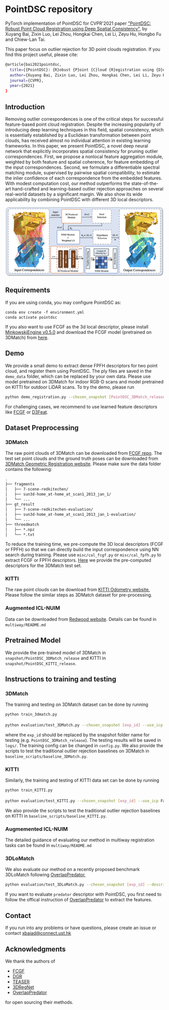 # PointDSC repository

PyTorch implementation of PointDSC for CVPR'2021 paper ["PointDSC: Robust Point Cloud Registration using Deep Spatial Consistency"](https://arxiv.org/abs/2103.00546), by Xuyang Bai, Zixin Luo, Lei Zhou, Hongkai Chen, Lei Li, Zeyu Hu, Hongbo Fu and Chiew-Lan Tai.

This paper focus on outlier rejection for 3D point clouds registration. If you find this project useful, please cite:

```bash
@article{bai2021pointdsc,
  title={{PointDSC}: {R}obust {P}oint {C}loud {R}egistration using {D}eep {S}patial {C}onsistency},
  author={Xuyang Bai, Zixin Luo, Lei Zhou, Hongkai Chen, Lei Li, Zeyu Hu, Hongbo Fu and Chiew-Lan Tai},
  journal={CVPR},
  year={2021}
}
```

## Introduction

Removing outlier correspondences is one of the critical steps for successful feature-based point cloud registration. Despite the increasing popularity of introducing deep learning techniques in this field, spatial consistency, which is essentially established by a Euclidean transformation between point clouds, has received almost no individual attention in existing learning frameworks. In this paper, we present PointDSC, a novel deep
neural network that explicitly incorporates spatial consistency for pruning outlier correspondences. First, we propose a nonlocal feature aggregation module, weighted by both feature and spatial coherence, for feature embedding of the input correspondences. 
Second, we formulate a differentiable spectral matching module, supervised by pairwise spatial compatibility, to estimate the inlier confidence of each correspondence from the embedded features.
With modest computation cost, our method outperforms the state-of-the-art hand-crafted and learning-based outlier rejection approaches on several real-world datasets by a significant margin. We also show its wide applicability by combining PointDSC with different 3D local descriptors.

![fig0](figures/pipeline.png)


## Requirements

If you are using conda, you may configure PointDSC as:

    conda env create -f environment.yml
    conda activate pointdsc

If you also want to use FCGF as the 3d local descriptor, please install [MinkowskiEngine v0.5.0](https://github.com/NVIDIA/MinkowskiEngine) and download the FCGF model (pretrained on 3DMatch) from [here](http://node2.chrischoy.org/data/projects/DGR/ResUNetBN2C-feat32-3dmatch-v0.05.pth). 

## Demo

We provide a small demo to extract dense FPFH descriptors for two point cloud, and register them using PointDSC. The ply files are saved in the `demo_data` folder, which can be replaced by your own data.  Please use model pretrained on 3DMatch for indoor RGB-D scans and model pretrained on KITTI for outdoor LiDAR scans. To try the demo, please run
```bash
python demo_registration.py --chosen_snapshot [PointDSC_3DMatch_release/PointDSC_KITTI_release] --descriptor [fcgf/fpfh]
``` 
For challenging cases, we recommend to use learned feature descriptors like [FCGF](https://github.com/chrischoy/FCGF) or [D3Feat](https://github.com/XuyangBai/D3Feat). 

## Dataset Preprocessing

### 3DMatch

The raw point clouds of 3DMatch can be downloaded from [FCGF repo](http://node2.chrischoy.org/data/datasets/registration/threedmatch.tgz). The test set point clouds and the ground truth poses can be downloaded from [3DMatch Geometric Registration website](http://3dmatch.cs.princeton.edu/#geometric-registration-benchmark). 
Please make sure the data folder contains the following:

```
.                          
├── fragments                 
│   ├── 7-scene-redkitechen/       
│   ├── sun3d-home_at-home_at_scan1_2013_jan_1/      
│   └── ...                
├── gt_result                   
│   ├── 7-scene-redkitechen-evaluation/   
│   ├── sun3d-home_at-home_at_scan1_2013_jan_1-evaluation/
│   └── ...         
├── threedmatch            
│   ├── *.npz
│   └── *.txt                            
```

To reduce the training time, we pre-compute the 3D local descriptors (FCGF or FPFH) so that we can directly build the input correspondence using NN search during training. Please use `misc/cal_fcgf.py` or `misc/cal_fpfh.py` to extract FCGF or FPFH descriptors. [Here](https://drive.google.com/file/d/1zuf6NSD3-dHtTpk34iHtxAf8DQx3Y7RH/view?usp=sharing) we provide the pre-computed descriptors for the 3DMatch test set. 

### KITTI

The raw point clouds can be download from [KITTI Odometry website.](http://www.cvlibs.net/datasets/kitti/eval_odometry.php) Please follow the similar steps as 3DMatch dataset for pre-processing.

### Augmented ICL-NUIM

Data can be downloaded from [Redwood website](http://redwood-data.org/indoor/dataset.html). Details can be found in `multiway/README.md`

## Pretrained Model

We provide the pre-trained model of 3DMatch in `snapshot/PointDSC_3DMatch_release` and KITTI in `snapshot/PointDSC_KITTI_release`.


## Instructions to training and testing

### 3DMatch

The training and testing on 3DMatch dataset can be done by running
```bash
python train_3dmatch.py

python evaluation/test_3DMatch.py --chosen_snapshot [exp_id] --use_icp False
```
where the `exp_id` should be replaced by the snapshot folder name for testing (e.g. `PointDSC_3DMatch_release`).  The testing results will be saved in `logs/`. The training config can be changed in `config.py`. We also provide the scripts to test the traditional outlier rejection baselines on 3DMatch in `baseline_scripts/baseline_3DMatch.py`.

### KITTI

Similarly, the training and testing of KITTI data set can be done by running
```bash
python train_KITTI.py

python evaluation/test_KITTI.py --chosen_snapshot [exp_id] --use_icp False
```
We also provide the scripts to test the traditional outlier rejection baselines on KITTI in `baseline_scripts/baseline_KITTI.py`.


### Augmemented ICL-NUIM
The detailed guidance of evaluating our method in multiway registration tasks can be found in `multiway/README.md`

### 3DLoMatch
We also evaluate our method on a recently proposed benchmark 3DLoMatch following [OverlapPredator](https://github.com/ShengyuH/OverlapPredator),
```bash
python evaluation/test_3DLoMatch.py --chosen_snapshot [exp_id] --descriptor [fcgf/predator] --num_points 5000
```
If you want to evaluate `predator` descriptor with PointDSC, you first need to follow the offical instruction of [OverlapPredator](https://github.com/ShengyuH/OverlapPredator) to extract the features. 


## Contact
If you run into any problems or have questions, please create an issue or contact xbaiad@connect.ust.hk


## Acknowledgments
We thank the authors of 
- [FCGF](https://github.com/chrischoy/FCGF)
- [DGR](https://github.com/chrischoy/DeepGlobalRegistration)
- [TEASER](https://github.com/MIT-SPARK/TEASER-plusplus)
- [3DRegNet](https://github.com/goncalo120/3DRegNet) 
- [OverlapPredator](https://github.com/ShengyuH/OverlapPredator)

for open sourcing their methods.
